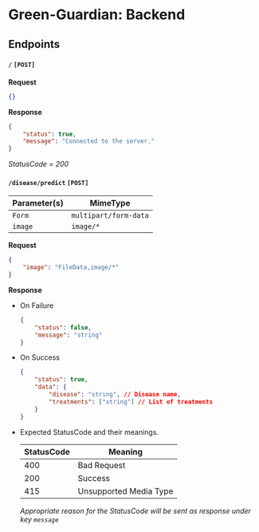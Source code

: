 # Green-Guardian: Backend

## Endpoints

#### `/` `[POST]`

**Request**

```json
{}
```

**Response**

```json
{
    "status": true,
    "message": "Connected to the server."
}
```
_StatusCode = 200_

#### `/disease/predict` `[POST]`

| Parameter(s) | MimeType              |
| ------------ | --------------------- |
| `Form`       | `multipart/form-data` |
| `image`      | `image/*`             |

**Request**

```json
{
    "image": "FileData,image/*"
}
```

**Response**

-   On Failure

    ```json
    {
        "status": false,
        "message": "string"
    }
    ```

-   On Success

    ```json
    {
        "status": true,
        "data": {
            "disease": "string", // Disease name,
            "treatments": ["string"] // List of treatments
        }
    }
    ```

-   Expected StatusCode and their meanings.

    | StatusCode | Meaning                |
    | ---------- | ---------------------- |
    | 400        | Bad Request            |
    | 200        | Success                |
    | 415        | Unsupported Media Type |

    _Appropriate reason for the StatusCode will be sent as response under key `message`_
